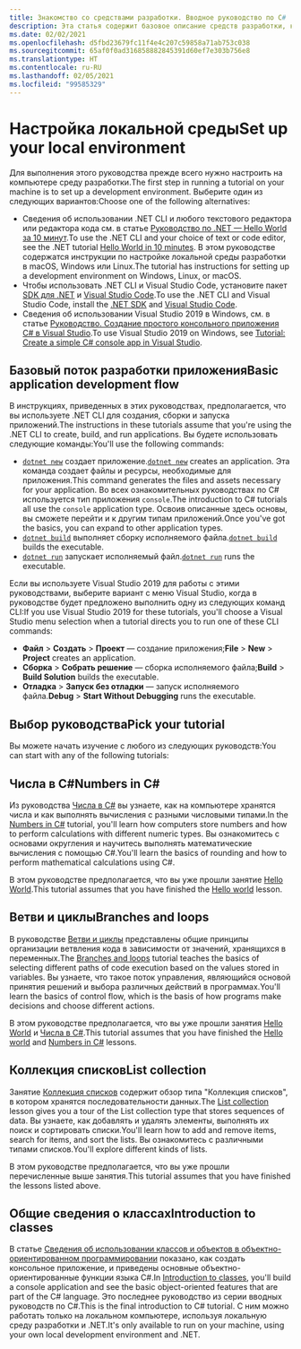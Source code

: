 ```yaml
---
title: Знакомство со средствами разработки. Вводное руководство по C#
description: Эта статья содержит базовое описание средств разработки, которые вы будете использовать для создания приложений C# и .NET на локальном компьютере.
ms.date: 02/02/2021
ms.openlocfilehash: d5fbd23679fc11f4e4c207c59858a71ab753c038
ms.sourcegitcommit: 65af0f0ad316858882845391d60ef7e303b756e8
ms.translationtype: HT
ms.contentlocale: ru-RU
ms.lasthandoff: 02/05/2021
ms.locfileid: "99585329"
---
```

# <a name="set-up-your-local-environment"></a><span data-ttu-id="0e11e-103">Настройка локальной среды</span><span class="sxs-lookup"><span data-stu-id="0e11e-103">Set up your local environment</span></span>

<span data-ttu-id="0e11e-104">Для выполнения этого руководства прежде всего нужно настроить на компьютере среду разработки.</span><span class="sxs-lookup"><span data-stu-id="0e11e-104">The first step in running a tutorial on your machine is to set up a development environment.</span></span> <span data-ttu-id="0e11e-105">Выберите один из следующих вариантов:</span><span class="sxs-lookup"><span data-stu-id="0e11e-105">Choose one of the following alternatives:</span></span>

* <span data-ttu-id="0e11e-106">Сведения об использовании .NET CLI и любого текстового редактора или редактора кода см. в статье [Руководство по .NET — Hello World за 10 минут](https://dotnet.microsoft.com/learn/dotnet/hello-world-tutorial/intro).</span><span class="sxs-lookup"><span data-stu-id="0e11e-106">To use the .NET CLI and your choice of text or code editor, see the .NET tutorial [Hello World in 10 minutes](https://dotnet.microsoft.com/learn/dotnet/hello-world-tutorial/intro).</span></span> <span data-ttu-id="0e11e-107">В этом руководстве содержатся инструкции по настройке локальной среды разработки в macOS, Windows или Linux.</span><span class="sxs-lookup"><span data-stu-id="0e11e-107">The tutorial has instructions for setting up a development environment on Windows, Linux, or macOS.</span></span>
* <span data-ttu-id="0e11e-108">Чтобы использовать .NET CLI и Visual Studio Code, установите пакет [SDK для .NET](https://dotnet.microsoft.com/download) и [Visual Studio Code](https://code.visualstudio.com/).</span><span class="sxs-lookup"><span data-stu-id="0e11e-108">To use the .NET CLI and Visual Studio Code, install the [.NET SDK](https://dotnet.microsoft.com/download) and [Visual Studio Code](https://code.visualstudio.com/).</span></span>
* <span data-ttu-id="0e11e-109">Сведения об использовании Visual Studio 2019 в Windows, см. в статье [Руководство. Создание простого консольного приложения C# в Visual Studio](/visualstudio/get-started/csharp/tutorial-console).</span><span class="sxs-lookup"><span data-stu-id="0e11e-109">To use Visual Studio 2019 on Windows, see [Tutorial: Create a simple C# console app in Visual Studio](/visualstudio/get-started/csharp/tutorial-console).</span></span>

## <a name="basic-application-development-flow"></a><span data-ttu-id="0e11e-110">Базовый поток разработки приложения</span><span class="sxs-lookup"><span data-stu-id="0e11e-110">Basic application development flow</span></span>

<span data-ttu-id="0e11e-111">В инструкциях, приведенных в этих руководствах, предполагается, что вы используете .NET CLI для создания, сборки и запуска приложений.</span><span class="sxs-lookup"><span data-stu-id="0e11e-111">The instructions in these tutorials assume that you're using the .NET CLI to create, build, and run applications.</span></span> <span data-ttu-id="0e11e-112">Вы будете использовать следующие команды:</span><span class="sxs-lookup"><span data-stu-id="0e11e-112">You'll use the following commands:</span></span>

* <span data-ttu-id="0e11e-113">[`dotnet new`](../../../core/tools/dotnet-new.md) создает приложение.</span><span class="sxs-lookup"><span data-stu-id="0e11e-113">[`dotnet new`](../../../core/tools/dotnet-new.md) creates an application.</span></span> <span data-ttu-id="0e11e-114">Эта команда создает файлы и ресурсы, необходимые для приложения.</span><span class="sxs-lookup"><span data-stu-id="0e11e-114">This command generates the files and assets necessary for your application.</span></span> <span data-ttu-id="0e11e-115">Во всех ознакомительных руководствах по C# используется тип приложения `console`.</span><span class="sxs-lookup"><span data-stu-id="0e11e-115">The introduction to C# tutorials all use the `console` application type.</span></span> <span data-ttu-id="0e11e-116">Освоив описанные здесь основы, вы сможете перейти и к другим типам приложений.</span><span class="sxs-lookup"><span data-stu-id="0e11e-116">Once you've got the basics, you can expand to other application types.</span></span>
* <span data-ttu-id="0e11e-117">[`dotnet build`](../../../core/tools/dotnet-build.md) выполняет сборку исполняемого файла.</span><span class="sxs-lookup"><span data-stu-id="0e11e-117">[`dotnet build`](../../../core/tools/dotnet-build.md) builds the executable.</span></span>
* <span data-ttu-id="0e11e-118">[`dotnet run`](../../../core/tools/dotnet-run.md) запускает исполняемый файл.</span><span class="sxs-lookup"><span data-stu-id="0e11e-118">[`dotnet run`](../../../core/tools/dotnet-run.md) runs the executable.</span></span>

<span data-ttu-id="0e11e-119">Если вы используете Visual Studio 2019 для работы с этими руководствами, выберите вариант с меню Visual Studio, когда в руководстве будет предложено выполнить одну из следующих команд CLI:</span><span class="sxs-lookup"><span data-stu-id="0e11e-119">If you use Visual Studio 2019 for these tutorials, you'll choose a Visual Studio menu selection when a tutorial directs you to run one of these CLI commands:</span></span>

* <span data-ttu-id="0e11e-120">**Файл** > **Создать** > **Проект** — создание приложения;</span><span class="sxs-lookup"><span data-stu-id="0e11e-120">**File** > **New** > **Project** creates an application.</span></span>
* <span data-ttu-id="0e11e-121">**Сборка** >  **Собрать решение** — сборка исполняемого файла;</span><span class="sxs-lookup"><span data-stu-id="0e11e-121">**Build** >  **Build Solution** builds the executable.</span></span>
* <span data-ttu-id="0e11e-122">**Отладка** > **Запуск без отладки** — запуск исполняемого файла.</span><span class="sxs-lookup"><span data-stu-id="0e11e-122">**Debug** > **Start Without Debugging** runs the executable.</span></span>

## <a name="pick-your-tutorial"></a><span data-ttu-id="0e11e-123">Выбор руководства</span><span class="sxs-lookup"><span data-stu-id="0e11e-123">Pick your tutorial</span></span>

<span data-ttu-id="0e11e-124">Вы можете начать изучение с любого из следующих руководств:</span><span class="sxs-lookup"><span data-stu-id="0e11e-124">You can start with any of the following tutorials:</span></span>

## <a name="numbers-in-c"></a><span data-ttu-id="0e11e-125">Числа в C\#</span><span class="sxs-lookup"><span data-stu-id="0e11e-125">Numbers in C\#</span></span>

<span data-ttu-id="0e11e-126">Из руководства [Числа в C#](numbers-in-csharp-local.md) вы узнаете, как на компьютере хранятся числа и как выполнять вычисления с разными числовыми типами.</span><span class="sxs-lookup"><span data-stu-id="0e11e-126">In the [Numbers in C#](numbers-in-csharp-local.md) tutorial, you'll learn how computers store numbers and how to perform calculations with different numeric types.</span></span> <span data-ttu-id="0e11e-127">Вы ознакомитесь с основами округления и научитесь выполнять математические вычисления с помощью C#.</span><span class="sxs-lookup"><span data-stu-id="0e11e-127">You'll learn the basics of rounding and how to perform mathematical calculations using C#.</span></span>

<span data-ttu-id="0e11e-128">В этом руководстве предполагается, что вы уже прошли занятие [Hello World](hello-world.yml).</span><span class="sxs-lookup"><span data-stu-id="0e11e-128">This tutorial assumes that you have finished the [Hello world](hello-world.yml) lesson.</span></span>

## <a name="branches-and-loops"></a><span data-ttu-id="0e11e-129">Ветви и циклы</span><span class="sxs-lookup"><span data-stu-id="0e11e-129">Branches and loops</span></span>

<span data-ttu-id="0e11e-130">В руководстве [Ветви и циклы](branches-and-loops-local.md) представлены общие принципы организации ветвления кода в зависимости от значений, хранящихся в переменных.</span><span class="sxs-lookup"><span data-stu-id="0e11e-130">The [Branches and loops](branches-and-loops-local.md) tutorial teaches the basics of selecting different paths of code execution based on the values stored in variables.</span></span> <span data-ttu-id="0e11e-131">Вы узнаете, что такое поток управления, являющийся основой принятия решений и выбора различных действий в программах.</span><span class="sxs-lookup"><span data-stu-id="0e11e-131">You'll learn the basics of control flow, which is the basis of how programs make decisions and choose different actions.</span></span>

<span data-ttu-id="0e11e-132">В этом руководстве предполагается, что вы уже прошли занятия [Hello World](hello-world.yml) и [Числа в C#](numbers-in-csharp-local.md).</span><span class="sxs-lookup"><span data-stu-id="0e11e-132">This tutorial assumes that you have finished the [Hello world](hello-world.yml) and [Numbers in C#](numbers-in-csharp-local.md) lessons.</span></span>

## <a name="list-collection"></a><span data-ttu-id="0e11e-133">Коллекция списков</span><span class="sxs-lookup"><span data-stu-id="0e11e-133">List collection</span></span>

<span data-ttu-id="0e11e-134">Занятие [Коллекция списков](arrays-and-collections.md) содержит обзор типа "Коллекция списков", в котором хранятся последовательности данных.</span><span class="sxs-lookup"><span data-stu-id="0e11e-134">The [List collection](arrays-and-collections.md) lesson gives you a tour of the List collection type that stores sequences of data.</span></span> <span data-ttu-id="0e11e-135">Вы узнаете, как добавлять и удалять элементы, выполнять их поиск и сортировать списки.</span><span class="sxs-lookup"><span data-stu-id="0e11e-135">You'll learn how to add and remove items, search for items, and sort the lists.</span></span> <span data-ttu-id="0e11e-136">Вы ознакомитесь с различными типами списков.</span><span class="sxs-lookup"><span data-stu-id="0e11e-136">You'll explore different kinds of lists.</span></span>

<span data-ttu-id="0e11e-137">В этом руководстве предполагается, что вы уже прошли перечисленные выше занятия.</span><span class="sxs-lookup"><span data-stu-id="0e11e-137">This tutorial assumes that you have finished the lessons listed above.</span></span>

## <a name="introduction-to-classes"></a><span data-ttu-id="0e11e-138">Общие сведения о классах</span><span class="sxs-lookup"><span data-stu-id="0e11e-138">Introduction to classes</span></span>

<span data-ttu-id="0e11e-139">В статье [Сведения об использовании классов и объектов в объектно-ориентированном программировании](introduction-to-classes.md) показано, как создать консольное приложение, и приведены основные объектно-ориентированные функции языка C#.</span><span class="sxs-lookup"><span data-stu-id="0e11e-139">In [Introduction to classes](introduction-to-classes.md), you'll build a console application and see the basic object-oriented features that are part of the C# language.</span></span> <span data-ttu-id="0e11e-140">Это последнее руководство из серии вводных руководств по C#.</span><span class="sxs-lookup"><span data-stu-id="0e11e-140">This is the final introduction to C# tutorial.</span></span> <span data-ttu-id="0e11e-141">С ним можно работать только на локальном компьютере, используя локальную среду разработки и .NET.</span><span class="sxs-lookup"><span data-stu-id="0e11e-141">It's only available to run on your machine, using your own local development environment and .NET.</span></span>
